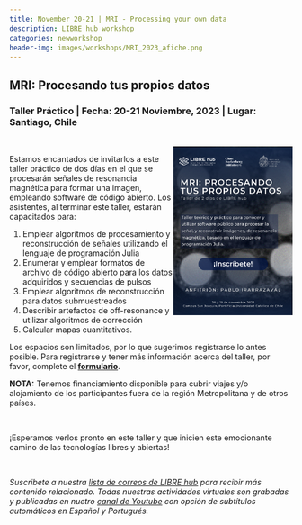 ```yaml
---
title: November 20-21 | MRI - Processing your own data
description: LIBRE hub workshop
categories: newworkshop
header-img: images/workshops/MRI_2023_afiche.png
---
```


## MRI: Procesando tus propios datos

### Taller Práctico | Fecha: 20-21 Noviembre, 2023 | Lugar: Santiago, Chile

<br>

<img align="right" src="/images/workshops/MRI_2023_afiche.png" height=300>

Estamos encantados de invitarlos a este taller práctico de dos días en el que se procesarán señales de resonancia magnética para formar una imagen, empleando software de código abierto. Los asistentes, al terminar este taller, estarán capacitados para:

1. Emplear algoritmos de procesamiento y reconstrucción de señales utilizando el lenguaje de programación Julia
2. Enumerar y emplear formatos de archivo de código abierto para los datos adquiridos y secuencias de pulsos
3. Emplear algoritmos de reconstrucción para datos submuestreados
4. Describir artefactos de off-resonance y utilizar algoritmos de corrección
5. Calcular mapas cuantitativos.

Los espacios son limitados, por lo que sugerimos registrarse lo antes posible. Para registrarse y tener más información acerca del taller, por favor, complete el [**formulario**](https://docs.google.com/forms/d/1t6vIy6f927LOWd6t0XrYuNuV4qDPr5M6NuBx5VCz4Fo/prefill).

**NOTA:** Tenemos financiamiento disponible para cubrir viajes y/o alojamiento de los participantes fuera de la región Metropolitana y de otros países.

<br>

¡Esperamos verlos pronto en este taller y que inicien este emocionante camino de las tecnologías libres y abiertas!

<br>

*Suscribete a nuestra [lista de correos de LIBRE hub](https://mailchi.mp/2efa11be3d6b/libre_hub) para recibir más contenido relacionado. Todas nuestras actividades virtuales son grabadas y publicadas en nuetro [canal de Youtube](https://www.youtube.com/channel/UCKaffupDA8KKrDE0rd668Xw) con opción de subtítulos automáticos en Español y Portugués.*